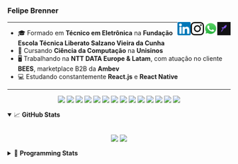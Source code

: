 <h3>Felipe Brenner</h3>

<a href="https://app.rocketseat.com.br/me/felipebrenner" target="_blank" rel="nofollow"><img align="right" width="30rem" src="./assets/rocketseat-black.png" alt="Rocketseat: @felipebrenner"/></a>
<a href="https://api.whatsapp.com/send?phone=5551995585968" target="_blank" rel="nofollow"><img align="right" width="30rem" src="./assets/whatsapp.png" alt="Whatsapp: +55 51995585968"/></a>
<a href="https://www.instagram.com/felipeobrenner/" target="_blank" rel="nofollow"><img align="right" width="30rem" src="./assets/instagram.png" alt="Instagram: @felipeobrenner"/></a>
<a href="https://www.linkedin.com/in/felipe-de-oliveira-brenner/" target="_blank" rel="nofollow"><img align="right" width="30rem" src="./assets/linkedin.png" alt="LinkedIn: @felipe-de-oliveira-brenner"/></a>

---

- 🎓 Formado em **Técnico em Eletrônica** na **Fundação Escola Técnica Liberato Salzano Vieira da Cunha**
- 📓 Cursando **Ciência da Computação** na **Unisinos**
- 🖥️ Trabalhando na **NTT DATA Europe & Latam**, com atuação no cliente **BEES**, marketplace B2B da **Ambev**
- 💻 Estudando constantemente **React.js** e **React Native**

---

<p align='center'>
  <img width="35rem" src="https://cdn.jsdelivr.net/gh/devicons/devicon/icons/react/react-original.svg" />
  <img width="35rem" src="https://cdn.jsdelivr.net/gh/devicons/devicon/icons/javascript/javascript-plain.svg" />
  <img width="35rem" src="https://cdn.jsdelivr.net/gh/devicons/devicon/icons/typescript/typescript-plain.svg" />
  <img width="35rem" src="https://cdn.jsdelivr.net/gh/devicons/devicon/icons/materialui/materialui-plain.svg" />
  <img width="35rem" src="https://cdn.jsdelivr.net/gh/devicons/devicon/icons/redux/redux-original.svg" />
  <img width="35rem" src="https://cdn.jsdelivr.net/gh/devicons/devicon/icons/css3/css3-plain.svg" />
  <img width="35rem" src="https://cdn.jsdelivr.net/gh/devicons/devicon/icons/html5/html5-plain.svg" />
  <img width="35rem" src="https://cdn.jsdelivr.net/gh/devicons/devicon/icons/vscode/vscode-original.svg" />
  <img width="35rem" src="https://cdn.jsdelivr.net/gh/devicons/devicon/icons/git/git-original.svg" />
  <img width="35rem" src="https://cdn.jsdelivr.net/gh/devicons/devicon/icons/yarn/yarn-original.svg" />
  <img width="35rem" src="https://cdn.jsdelivr.net/gh/devicons/devicon/icons/npm/npm-original-wordmark.svg" />
  <img width="35rem" src="https://cdn.jsdelivr.net/gh/devicons/devicon/icons/microsoftsqlserver/microsoftsqlserver-plain.svg" />
  <img width="35rem" src="https://cdn.jsdelivr.net/gh/devicons/devicon/icons/oracle/oracle-original.svg" />
  <img width="35rem" src="https://cdn.jsdelivr.net/gh/devicons/devicon/icons/ubuntu/ubuntu-plain.svg" />
</p>

<details open>
  <summary>📈 <b>GitHub Stats</b></summary>
  <br>
  <p align="center">
  <img src="https://github-readme-stats.vercel.app/api?username=felipebrenner&show_icons=true&theme=dark"/>
  <img src="https://github-readme-stats.vercel.app/api/top-langs/?username=felipebrenner&layout=compact&theme=dark">
  </p>

</details>

<details>
  <summary>🤖 <b>Programming Stats</b></summary>
  <br/>

  <!--START_SECTION:waka-->
![Code Time](http://img.shields.io/badge/Code%20Time-0%20secs-blue)

**🐱 My GitHub Data** 

> 🏆 240 Contributions in the Year 2022
 > 
> 📦 255.1 kB Used in GitHub's Storage 
 > 
> 🚫 Not Opted to Hire
 > 
> 📜 24 Public Repositories 
 > 
> 🔑 2 Private Repositories  
 > 
**I'm a Night 🦉** 

```text
🌞 Morning    70 commits     ████░░░░░░░░░░░░░░░░░░░░░   16.24% 
🌆 Daytime    145 commits    ████████░░░░░░░░░░░░░░░░░   33.64% 
🌃 Evening    211 commits    ████████████░░░░░░░░░░░░░   48.96% 
🌙 Night      5 commits      ░░░░░░░░░░░░░░░░░░░░░░░░░   1.16%

```
📅 **I'm Most Productive on Tuesday** 

```text
Monday       65 commits     ███░░░░░░░░░░░░░░░░░░░░░░   15.08% 
Tuesday      77 commits     ████░░░░░░░░░░░░░░░░░░░░░   17.87% 
Wednesday    77 commits     ████░░░░░░░░░░░░░░░░░░░░░   17.87% 
Thursday     54 commits     ███░░░░░░░░░░░░░░░░░░░░░░   12.53% 
Friday       58 commits     ███░░░░░░░░░░░░░░░░░░░░░░   13.46% 
Saturday     23 commits     █░░░░░░░░░░░░░░░░░░░░░░░░   5.34% 
Sunday       77 commits     ████░░░░░░░░░░░░░░░░░░░░░   17.87%

```


📊 **This Week I Spent My Time On** 

```text
💬 Programming Languages: 
TypeScript               9 hrs 43 mins       ██████████░░░░░░░░░░░░░░░   42.89% 
JSON                     4 hrs 55 mins       █████░░░░░░░░░░░░░░░░░░░░   21.7% 
SCSS                     2 hrs 17 mins       ██░░░░░░░░░░░░░░░░░░░░░░░   10.13% 
Other                    1 hr 54 mins        ██░░░░░░░░░░░░░░░░░░░░░░░   8.39% 
Swift                    1 hr 26 mins        █░░░░░░░░░░░░░░░░░░░░░░░░   6.36%

🔥 Editors: 
VS Code                  22 hrs 40 mins      █████████████████████████   100.0%

🐱‍💻 Projects: 
nfa-components-react     9 hrs 12 mins       ██████████░░░░░░░░░░░░░░░   40.61% 
nfa-joker                3 hrs 37 mins       ████░░░░░░░░░░░░░░░░░░░░░   15.95% 
nfa-shopping-experience  2 hrs 7 mins        ██░░░░░░░░░░░░░░░░░░░░░░░   9.39% 
nfa-render-react         2 hrs               ██░░░░░░░░░░░░░░░░░░░░░░░   8.89% 
crafting-interpreters-swi1 hr 43 mins        ██░░░░░░░░░░░░░░░░░░░░░░░   7.63%

💻 Operating System: 
Linux                    22 hrs 40 mins      █████████████████████████   100.0%

```

**I Mostly Code in TypeScript** 

```text
TypeScript               10 repos            █████████░░░░░░░░░░░░░░░░   37.04% 
Java                     3 repos             ██░░░░░░░░░░░░░░░░░░░░░░░   11.11% 
JavaScript               3 repos             ██░░░░░░░░░░░░░░░░░░░░░░░   11.11% 
CSS                      2 repos             █░░░░░░░░░░░░░░░░░░░░░░░░   7.41% 
Assembly                 1 repo              █░░░░░░░░░░░░░░░░░░░░░░░░   3.7%

```



 Last Updated on 27/06/2022 03:53:20 UTC
<!--END_SECTION:waka-->
</details>

